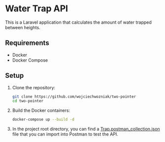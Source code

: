 # Water Trap API

This is a Laravel application that calculates the amount of water trapped between heights.

## Requirements

- Docker
- Docker Compose

## Setup

1. Clone the repository:
   ```bash
   git clone https://github.com/wojciechwozniak/two-pointer
   cd two-pointer
   ```
2. Build the Docker containers:
   ```bash
   docker-compose up --build -d
   ```
3. In the project root directory, you can find a [Trap.postman_collection.json](Trap.postman_collection.json) file that you can import into Postman to test the API.